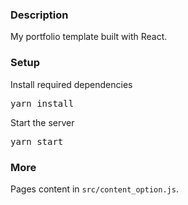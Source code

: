 ### Description

My portfolio template built with React.

### Setup

Install required dependencies

<pre>yarn install</pre>

Start the server

<pre>yarn start</pre>

### More

Pages content in  `src/content_option.js`.
